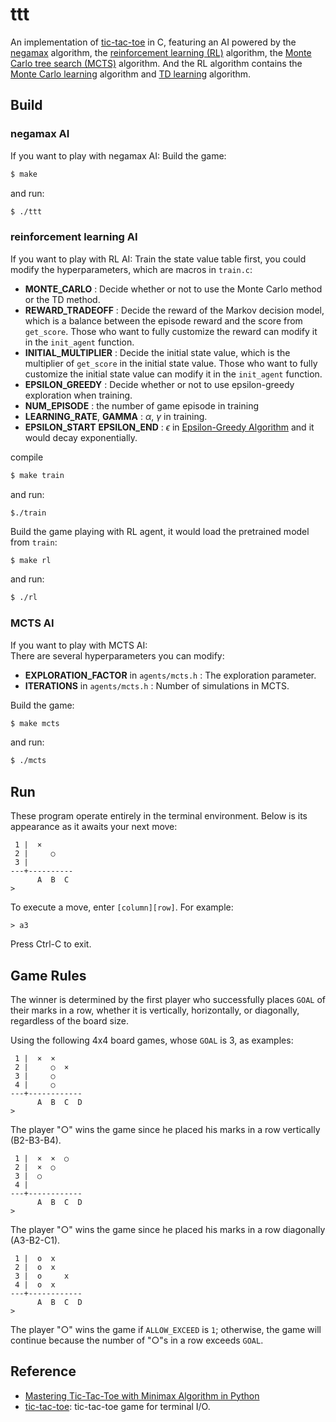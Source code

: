 # ttt

An implementation of [tic-tac-toe](https://en.wikipedia.org/wiki/Tic-tac-toe) in C,
featuring an AI powered by the [negamax](https://en.wikipedia.org/wiki/Negamax) algorithm, the [reinforcement learning (RL)](https://en.wikipedia.org/wiki/Reinforcement_learning) algorithm, the [Monte Carlo tree search (MCTS)](https://en.wikipedia.org/wiki/Monte_Carlo_tree_search) algorithm. And the RL algorithm contains the [Monte Carlo learning](https://en.wikipedia.org/wiki/Monte_Carlo_method) algorithm and [TD learning](https://en.wikipedia.org/wiki/Temporal_difference_learning) algorithm.


## Build
### negamax AI
If you want to play with negamax AI:
Build the game:
```bash
$ make
```
and run:
```bash
$ ./ttt
```
### reinforcement learning AI
If you want to play with RL AI:
Train the state value table first, you could modify the hyperparameters, which are macros in `train.c`:
- **MONTE_CARLO** : Decide whether or not to use the Monte Carlo method or the TD method.
- **REWARD_TRADEOFF** : Decide the reward of the Markov decision model, which is a balance between the episode reward and the score from `get_score`. Those who want to fully customize the reward can modify it in the `init_agent` function.
- **INITIAL_MULTIPLIER** : Decide the initial state value, which is the multiplier of `get_score` in the initial state value. Those who want to fully customize the initial state value can modify it in the `init_agent` function.
- **EPSILON_GREEDY** : Decide whether or not to use epsilon-greedy exploration when training.
- **NUM_EPISODE** : the number of game episode in training 
- **LEARNING_RATE**, **GAMMA** : $\alpha$, $\gamma$ in training.
- **EPSILON_START** **EPSILON_END** : $\epsilon$ in [Epsilon-Greedy Algorithm](https://stanford-cs221.github.io/autumn2020-extra/modules/mdps/epsilon-greedy.pdf) and it would decay exponentially.


compile
```bash
$ make train
```
and run:
```
$./train
```

Build the game playing with RL agent, it would load the pretrained model from `train`:
```bash
$ make rl
```
and run:
```bash
$ ./rl
```
### MCTS AI
If you want to play with MCTS AI:  
There are several hyperparameters you can modify:
- **EXPLORATION_FACTOR**  in `agents/mcts.h` :  The exploration parameter.
- **ITERATIONS**  in `agents/mcts.h` :  Number of simulations in MCTS.

Build the game:
```bash
$ make mcts
```
and run:
```bash
$ ./mcts
```

## Run
These program operate entirely in the terminal environment.
Below is its appearance as it awaits your next move:
```
 1 |  ×
 2 |     ○
 3 |
---+----------
      A  B  C
>
```

To execute a move, enter `[column][row]`. For example:
```
> a3
```

Press Ctrl-C to exit.

## Game Rules
The winner is determined by the first player who successfully places `GOAL` of their marks in a row, whether it is vertically, horizontally, or diagonally, regardless of the board size.

Using the following 4x4 board games, whose `GOAL` is 3, as examples:

```
 1 |  ×  ×
 2 |     ○  ×
 3 |     ○
 4 |     ○
---+------------
      A  B  C  D
>
```

The player "○" wins the game since he placed his marks in a row vertically (B2-B3-B4).

```
 1 |  ×  ×  ○
 2 |  ×  ○  
 3 |  ○  
 4 |     
---+------------
      A  B  C  D
>
```

The player "○" wins the game since he placed his marks in a row diagonally (A3-B2-C1).

```
 1 |  o  x  
 2 |  o  x  
 3 |  o     x
 4 |  o  x
---+------------
      A  B  C  D
>
```

The player "○" wins the game if `ALLOW_EXCEED` is `1`; otherwise, the game will continue because the number of "○"s in a row exceeds `GOAL`.

## Reference
* [Mastering Tic-Tac-Toe with Minimax Algorithm in Python](https://levelup.gitconnected.com/3394d65fa88f)
* [tic-tac-toe](https://github.com/jserv/tic-tac-toe): tic-tac-toe game for terminal I/O.

